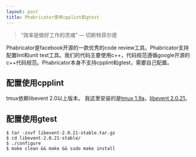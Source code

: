 ```yaml
---
layout: post
title: Phabricator使用cpplint和gtest
---
```


>“效率是做好工作的灵魂”
> ― 切斯特菲尔德

Phabricator是facebook开源的一款优秀的code review工具。Phabricator支持配置lint和unit test工具。我们的代码主要使用c++，代码规范遵循google开源的c++代码规范。Phabricator本身不支持cpplint和gtest，需要自己配置。

## 配置使用cpplint

tmux依赖libevent 2.0以上版本。
我这里安装的是[tmux 1.9a](http://downloads.sourceforge.net/tmux/tmux-1.9a.tar.gz)，[libevent 2.0.21](https://github.com/downloads/libevent/libevent/libevent-2.0.21-stable.tar.gz)。

## 配置使用gtest

    $ tar -zxvf libevent-2.0.21-stable.tar.gz
    $ cd libevent-2.0.21-stable/
    $ ./configure
    $ make clean && make && sudo make install

